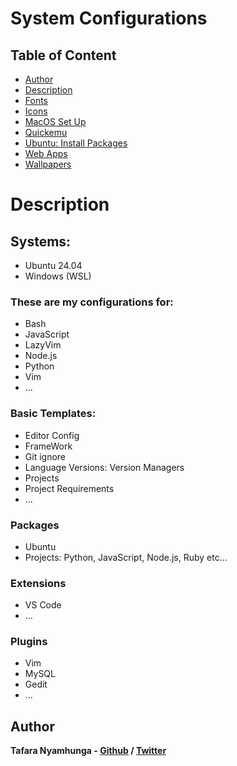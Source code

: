 # System Configurations

## Table of Content
- [Author](#author)
- [Description](#description)
- [Fonts](fonts/)
- [Icons](.icons/)
- [MacOS Set Up](mac-os.md)
- [Quickemu](Quickemu/README.md)
- [Ubuntu: Install Packages](installation.md)
- [Web Apps](webapps/README.md)
- [Wallpapers](wallpapers/)

# Description

## Systems:
- Ubuntu 24.04
- Windows (WSL)

### These are my configurations for:
- Bash
- JavaScript
- LazyVim
- Node.js
- Python
- Vim
- ...

### Basic Templates:
- Editor Config
- FrameWork
- Git ignore
- Language Versions: Version Managers
- Projects
- Project Requirements
- ...

### Packages
- Ubuntu
- Projects: Python, JavaScript, Node.js, Ruby etc...

### Extensions
- VS Code
- ...

### Plugins
- Vim
- MySQL
- Gedit
- ...

## Author

**Tafara Nyamhunga  - [Github](https://github.com/tafara-n) / [Twitter](https://twitter.com/tafaranyamhunga)**
